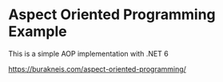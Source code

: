 # Aspect Oriented Programming Example
This is a simple AOP implementation with .NET 6

https://burakneis.com/aspect-oriented-programming/
